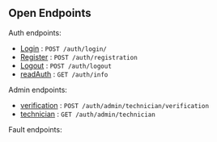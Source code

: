 ## Open Endpoints

Auth endpoints:

* [Login](auth/login.md) : `POST /auth/login/`
* [Register](auth/register.md) : `POST /auth/registration`
* [Logout](auth/logout.md) : `POST /auth/logout`
* [readAuth](auth/readAuth.md) : `GET /auth/info`

Admin endpoints:

* [verification](verification.md) : `POST /auth/admin/technician/verification`
* [technician](technician.md) : `GET /auth/admin/technician`

Fault endpoints: